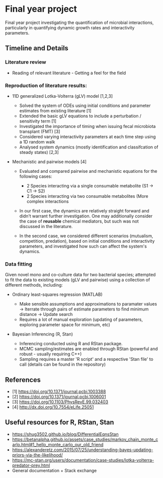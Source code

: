 # Final year project
Final year project investigating the quantification of microbial interactions, particularly in quantifying dynamic growth rates and interactivity parameters. 

## Timeline and Details

### Literature review 
- Reading of relevant literature - Getting a feel for the field
### Reproduction of literature results:
- 11D generalized Lotka-Volterra (gLV) model [1,2,3]
  - Solved the system of ODEs using initial conditions and parameter estimates from existing literature [1]
  - Extended the basic gLV equations to include a perturbation / sensitivity term [1]
  - Investigated the importance of timing when issuing fecal microbiota transplant (FMT) [3]
  - Considered varying interactivity parameters at each time step using a 1D random walk
  - Analysed system dynamics (mostly identification and classifcation of steady states) [2,3]
  
 - Mechanistic and pairwise models [4]
    - Evaluated and compared pairwise and mechanistic equations for the following cases:
      - 2 Species interacting via a single consumable metabolite (S1 -> C1 -> S2)
      - 2 Species interacting via two consumable metabolites (More complex interactions

     - In our first case, the dynamics are relatively straight forward and didn't warrant further investigation. One may additionally consider the case of **reusable** chemical mediators, but such was not discussed in the literature.
     - In the second case, we considered different scenarios (mutualism, competition, predation), based on initial conditions and interactivity parameters, and investigated how such can affect the system's dynamics.
     
### Data fitting
Given novel mono and co-culture data for two bacterial species; attempted to fit the data to existing models (gLV and pairwise) using a collection of different methods, including:
- Ordinary least-squares regression (MATLAB)
  - Make sensible assumptions and approximations to paramater values -> Iterrate through pairs of estimate parameters to find minimum distance -> Update search
  - Requires a lot of manual exploration (updating of parameters, exploring parameter space for minimum, etc)

- Bayesian Inferencing (R, Stan)
  - Inferencing conducted using R and RStan package.
  - MCMC sampling/estimates are enabled through RStan (powerful and robust - usually requiring C++)
  - Sampling requires a master 'R script' and a respective 'Stan file' to call (details can be found in the repository)
 
 
 
 ## References
 - [1] https://doi.org/10.1371/journal.pcbi.1003388
 - [2] https://doi.org/10.1371/journal.pcbi.1006001
 - [3] https://doi.org/10.1103/PhysRevE.99.032403
 - [4] http://dx.doi.org/10.7554/eLife.25051
 
 ## Useful resources for R, RStan, Stan
 - https://shug3502.github.io/blog/DifferentialEqnsStan
 - https://betanalpha.github.io/assets/case_studies/markov_chain_monte_carlo.html#1_hello_monte_carlo_our_old_friend
 - https://alexanderetz.com/2015/07/25/understanding-bayes-updating-priors-via-the-likelihood/
 - https://mc-stan.org/users/documentation/case-studies/lotka-volterra-predator-prey.html
 - General documentation + Stack exchange
 
